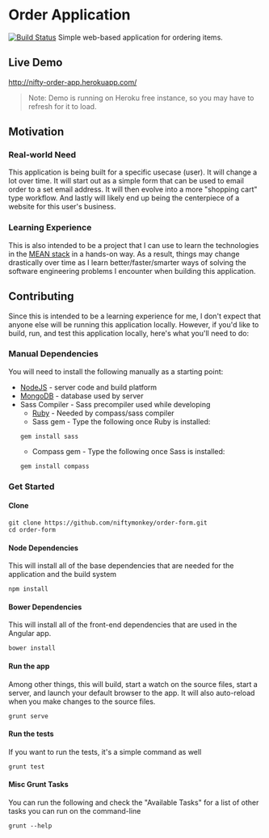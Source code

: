 # Order Application
[![Build Status](https://travis-ci.org/niftymonkey/order-form.png?branch=master)](https://travis-ci.org/niftymonkey/order-form)
Simple web-based application for ordering items.


## Live Demo
http://nifty-order-app.herokuapp.com/
> Note: Demo is running on Heroku free instance, so you may have to refresh for it to load.


## Motivation

### Real-world Need
This application is being built for a specific usecase (user).  It will change a lot over time.  It will start out as a simple form that can be used to email order to a set email address.  It will then evolve into a more "shopping cart" type workflow.  And lastly will likely end up being the centerpiece of a website for this user's business.

### Learning Experience
This is also intended to be a project that I can use to learn the technologies in the [MEAN stack][1] in a hands-on way.  As a result, things may change drastically over time as I learn better/faster/smarter ways of solving the software engineering problems I encounter when building this application.


## Contributing
Since this is intended to be a learning experience for me, I don't expect that anyone else will be running this application locally.  However, if you'd like to build, run, and test this application locally, here's what you'll need to do:

### Manual Dependencies
You will need to install the following manually as a starting point:

* [NodeJS][2] - server code and build platform  
* [MongoDB][3] - database used by server 
* Sass Compiler - Sass precompiler used while developing  
    - [Ruby][4] - Needed by compass/sass compiler
    - Sass gem - Type the following once Ruby is installed:
    ```
    gem install sass
    ```
    - Compass gem - Type the following once Sass is installed:
    ```
    gem install compass
    ```

### Get Started

#### Clone
```
git clone https://github.com/niftymonkey/order-form.git
cd order-form
```
#### Node Dependencies
This will install all of the base dependencies that are needed for the application and the build system
```
npm install
```
#### Bower Dependencies
This will install all of the front-end dependencies that are used in the Angular app.
```
bower install
```
#### Run the app
Among other things, this will build, start a watch on the source files, start a server, and launch your default browser to the app.  It will also auto-reload when you make changes to the source files.
```
grunt serve
```
#### Run the tests
If you want to run the tests, it's a simple command as well
```
grunt test
```
#### Misc Grunt Tasks
You can run the following and check the "Available Tasks" for a list of other tasks you can run on the command-line
```
grunt --help
```

[1]:http://www.mean.io/
[2]:http://nodejs.org/
[3]:http://www.mongodb.org/
[4]:https://www.ruby-lang.org/en/downloads/
